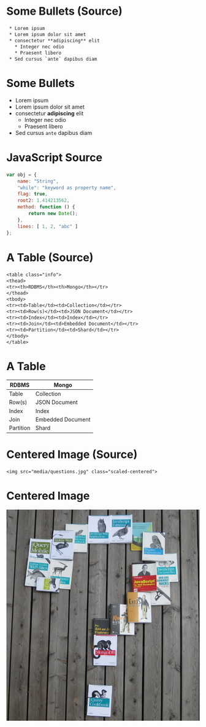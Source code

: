 
# Some Bullets (Source)

```
 * Lorem ipsum
 * Lorem ipsum dolor sit amet
 * consectetur **adipiscing** elit
   * Integer nec odio
   * Praesent libero
 * Sed cursus `ante` dapibus diam
```


# Some Bullets

 * Lorem ipsum
 * Lorem ipsum dolor sit amet
 * consectetur **adipiscing** elit
   * Integer nec odio
   * Praesent libero
 * Sed cursus `ante` dapibus diam



# JavaScript Source

``` javascript
var obj = {
    name: "String",
    "while": "keyword as property name",
    flag: true,
    root2: 1.414213562,
    method: function () {
        return new Date();
    },
    lines: [ 1, 2, "abc" ]
};
```



# A Table (Source)

```
<table class="info">
<thead>
<tr><th>RDBMS</th><th>Mongo</th></tr>
</thead>
<tbody>
<tr><td>Table</td><td>Collection</td></tr>
<tr><td>Row(s)</td><td>JSON Document</td></tr>
<tr><td>Index</td><td>Index</td></tr>
<tr><td>Join</td><td>Embedded Document</td></tr>
<tr><td>Partition</td><td>Shard</td></tr>
</tbody>
</table>
```



# A Table

<table class="info">
<thead>
<tr><th>RDBMS</th><th>Mongo</th></tr>
</thead>
<tbody>
<tr><td>Table</td><td>Collection</td></tr>
<tr><td>Row(s)</td><td>JSON Document</td></tr>
<tr><td>Index</td><td>Index</td></tr>
<tr><td>Join</td><td>Embedded Document</td></tr>
<tr><td>Partition</td><td>Shard</td></tr>
</tbody>
</table>



# Centered Image (Source)

```
<img src="media/questions.jpg" class="scaled-centered">
```



# Centered Image

<img src="media/questions.jpg" class="scaled-centered">


